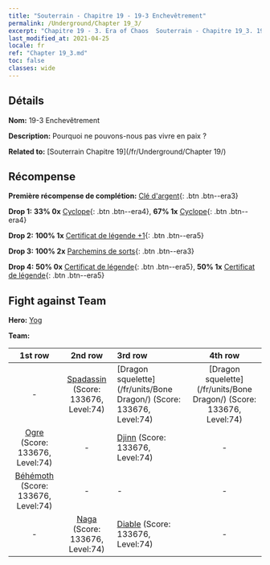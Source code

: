 ```yaml
---
title: "Souterrain - Chapitre 19 - 19-3 Enchevêtrement"
permalink: /Underground/Chapter 19_3/
excerpt: "Chapitre 19 - 3. Era of Chaos  Souterrain - Chapitre 19_3. 19-3 Enchevêtrement"
last_modified_at: 2021-04-25
locale: fr
ref: "Chapter 19_3.md"
toc: false
classes: wide
---
```


## Détails

 **Nom:** 19-3 Enchevêtrement

 **Description:** Pourquoi ne pouvons-nous pas vivre en paix ?

 **Related to:** [Souterrain Chapitre 19](/fr/Underground/Chapter 19/)

## Récompense

 **Première récompense de complétion:** [Clé d'argent](/ItemsFR/con_693/){: .btn .btn--era3}

 **Drop 1:** **33% 0x** [Cyclope](/ItemsFR/unt_222/){: .btn .btn--era4}, **67% 1x** [Cyclope](/ItemsFR/unt_222/){: .btn .btn--era4}

 **Drop 2:** **100% 1x** [Certificat de légende +1](/ItemsFR/mat_74/){: .btn .btn--era5}

 **Drop 3:** **100% 2x** [Parchemins de sorts](/ItemsFR/con_694/){: .btn .btn--era3}

 **Drop 4:** **50% 0x** [Certificat de légende](/ItemsFR/mat_67/){: .btn .btn--era5}, **50% 1x** [Certificat de légende](/ItemsFR/mat_67/){: .btn .btn--era5}


## Fight against Team
 **Hero:** [Yog](/fr/heroes/Yog/)

 **Team:**


  | 1st row | 2nd row | 3rd row | 4th row |
  |:----:|:----:|:----|:----:|
  | - | [Spadassin](/fr/units/Swordsman/) (Score: 133676, Level:74)  | [Dragon squelette](/fr/units/Bone Dragon/) (Score: 133676, Level:74)  | [Dragon squelette](/fr/units/Bone Dragon/) (Score: 133676, Level:74)  |
  | [Ogre](/fr/units/Ogre/) (Score: 133676, Level:74)  | - | [Djinn](/fr/units/Genie/) (Score: 133676, Level:74)  | - |
  | [Béhémoth](/fr/units/Behemoth/) (Score: 133676, Level:74)  | - | - | - |
  | - | [Naga](/fr/units/Naga/) (Score: 133676, Level:74)  | [Diable](/fr/units/Devil/) (Score: 133676, Level:74)  | - |


